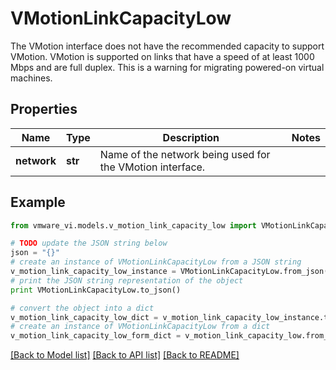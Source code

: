 # VMotionLinkCapacityLow

The VMotion interface does not have the recommended capacity to support VMotion.  VMotion is supported on links that have a speed of at least 1000 Mbps and are full duplex. This is a warning for migrating powered-on virtual machines. 

## Properties
Name | Type | Description | Notes
------------ | ------------- | ------------- | -------------
**network** | **str** | Name of the network being used for the VMotion interface.  | 

## Example

```python
from vmware_vi.models.v_motion_link_capacity_low import VMotionLinkCapacityLow

# TODO update the JSON string below
json = "{}"
# create an instance of VMotionLinkCapacityLow from a JSON string
v_motion_link_capacity_low_instance = VMotionLinkCapacityLow.from_json(json)
# print the JSON string representation of the object
print VMotionLinkCapacityLow.to_json()

# convert the object into a dict
v_motion_link_capacity_low_dict = v_motion_link_capacity_low_instance.to_dict()
# create an instance of VMotionLinkCapacityLow from a dict
v_motion_link_capacity_low_form_dict = v_motion_link_capacity_low.from_dict(v_motion_link_capacity_low_dict)
```
[[Back to Model list]](../README.md#documentation-for-models) [[Back to API list]](../README.md#documentation-for-api-endpoints) [[Back to README]](../README.md)


